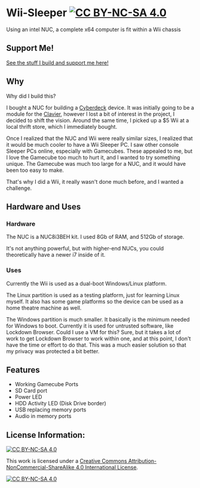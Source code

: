 # Wii-Sleeper [![CC BY-NC-SA 4.0][cc-by-nc-sa-shield]][cc-by-nc-sa]
Using an intel NUC, a complete x64 computer is fit within a Wii chassis

## Support Me!
[See the stuff I build and support me here!](https://linktr.ee/Lego_Rocket)

## Why
Why did I build this?

I bought a NUC for building a [Cyberdeck](https://cyberdeck.cafe/) device. It was initially going to be a module for the [Clavier](https://github.com/LegoRocket/Clavier-Keyboard), however I lost a bit of interest in the project, I decided to shift the vision. Around the same time, I picked up a $5 Wii at a local thrift store, which I immediately bought.

Once I realized that the NUC and Wii were really similar sizes, I realized that it would be much cooler to have a Wii Sleeper PC. I saw other console Sleeper PCs online, especially with Gamecubes. These appealed to me, but I love the Gamecube too much to hurt it, and I wanted to try something unique. The Gamecube was much too large for a NUC, and it would have been too easy to make.

That's why I did a Wii, it really wasn't done much before, and I wanted a challenge.

## Hardware and Uses
### Hardware
The NUC is a NUC8i3BEH kit. I used 8Gb of RAM, and 512Gb of storage.

It's not anything powerful, but with higher-end NUCs, you could theoretically have a newer i7 inside of it.

### Uses
Currently the Wii is used as a dual-boot Windows/Linux platform.

The Linux partition is used as a testing platform, just for learning Linux myself. It also has some game platforms so the device can be used as a home theatre machine as well.

The Windows partition is much smaller. It basically is the minimum needed for Windows to boot. Currently it is used for untrusted software, like Lockdown Browser. Could I use a VM for this? Sure, but it takes a lot of work to get Lockdown Browser to work within one, and at this point, I don't have the time or effort to do that. This was a much easier solution so that my privacy was protected a bit better.

## Features
* Working Gamecube Ports
* SD Card port
* Power LED
* HDD Activity LED (Disk Drive border)
* USB replacing memory ports
* Audio in memory ports

## License Information:
[![CC BY-NC-SA 4.0][cc-by-nc-sa-shield]][cc-by-nc-sa]

This work is licensed under a
[Creative Commons Attribution-NonCommercial-ShareAlike 4.0 International License][cc-by-nc-sa].

[![CC BY-NC-SA 4.0][cc-by-nc-sa-image]][cc-by-nc-sa]

[cc-by-nc-sa]: http://creativecommons.org/licenses/by-nc-sa/4.0/
[cc-by-nc-sa-image]: https://licensebuttons.net/l/by-nc-sa/4.0/88x31.png
[cc-by-nc-sa-shield]: https://img.shields.io/badge/License-CC%20BY--NC--SA%204.0-lightgrey.svg
